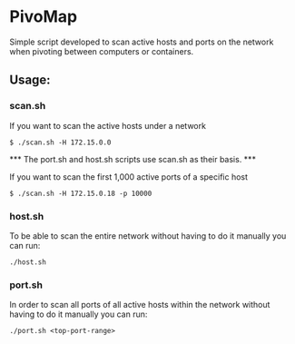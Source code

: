 # PivoMap

Simple script developed to scan active hosts and ports on the network when pivoting between computers or containers.

## Usage:

### scan.sh

If you want to scan the active hosts under a network

```
$ ./scan.sh -H 172.15.0.0
```
*** The port.sh and host.sh scripts use scan.sh as their basis. ***

If you want to scan the first 1,000 active ports of a specific host

```
$ ./scan.sh -H 172.15.0.18 -p 10000
```

### host.sh

To be able to scan the entire network without having to do it manually you can run:

```
./host.sh
```

### port.sh

In order to scan all ports of all active hosts within the network without having to do it manually you can run:

```
./port.sh <top-port-range>
```
